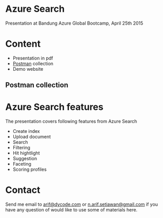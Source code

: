 
# Azure Search

Presentation at Bandung Azure Global Bootcamp, April 25th 2015 

# Content

* Presentation in pdf
* [Postman](https://www.getpostman.com/) collection
* Demo website

## Postman collection

# Azure Search features

The presentation covers following features from Azure Search

* Create index
* Upload document
* Search
* Filtering
* Hit hightlight
* Suggestion
* Faceting
* Scoring profiles

# Contact

Send me email to arif@dycode.com or n.arif.setiawan@gmail.com if you have any question of would like to use some of materials here.
